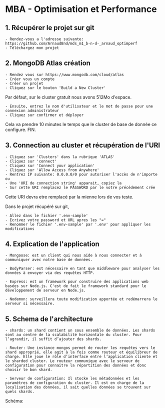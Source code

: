 # MBA - Optimisation et Performance

## 1. Récupérer le projet sur git

	- Rendez-vous a l'adresse suivante: https://github.com/ArnaudBnd/mds_m1_b-n-d-_arnaud_optimperf
	- Téléchargez mon projet

## 2. MongoDB Atlas création

	- Rendez vous sur https://www.mongodb.com/cloud/atlas
	- Créer vous un compte
	- Créer un projet 
	- Cliquez sur le bouton 'Build a New Cluster'

Par défaut, sur le cluster gratuit nous avons 512Mo d'espace.

	- Ensuite, entrez le nom d'utilisateur et le mot de passe pour une connexion administrateur
	- Cliquez sur confirmer et déployer

Cela va prendre 10 minutes le temps que le cluster de base de donnée ce configure.
FIN.

## 3. Connection au cluster et récupération de l'URI

	- Cliquez sur 'Clusters' dans la rubrique 'ATLAS'
	- Cliquez sur 'connect'
	- Cliquez sur 'Connect your application'
	- Cliquez sur 'Allow Access from Anywhere'
	- Rentrez IP suivante: 0.0.0.0/0 pour autoriser l'accès de n'importe ou 
	- Une 'URI de connection string' apparait, copiez la
	- Sur cette URI remplacez le PASSWORD par le votre précédement crée

Cette URI devra etre remplacé par la mienne lors de vos teste.

Dans le projet récupéré sur git,

	- Allez dans le fichier '.env-sample'
	- Ecrivez votre password et URL apres les "="
	- Renommer le fichier '.env-sample' par '.env' pour appliquer les modifications


## 4. Explication de l'application

	- Mongoose: est un client qui nous aide à nous connecter et à communiquer avec notre base de données.

	- BodyParser: est nécessaire en tant que middleware pour analyser les données à envoyer via des requêtes HTTP.

	- Express: est un framework pour construire des applications web basées sur Node.js. C'est de fait le framework standard pour le développement de serveur en Node.js.

	- Nodemon: surveillera toute modification apportée et redémarrera le serveur si nécessaire.


## 5. Schema de l'architecture

	- shards: un shard contient un sous ensemble de données. Les shards sont au centre de la scalabilité horizontale du cluster. Pour l’agrandir, il suffit d’ajouter des shards.

	- Router: Une instance mongos permet de router les requêtes vers le shard approprié, elle agit à la fois comme routeur et équilibreur de charge. Elle joue le rôle d’interface entre l’application cliente et le sharded cluster. Le routeur communique avec le serveur de configuration pour connaitre la répartition des données et donc choisir le bon shard.

	- Serveur de configuration: Il stocke les métadonnées et les paramètres de configuration du cluster. Il est en charge de la localisation des données, il sait quelles données se trouvent sur quels shards.


Schéma:




